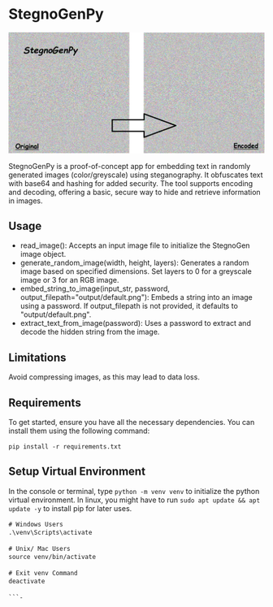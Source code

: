 # StegnoGenPy

![App Result](media/top0.png)

 StegnoGenPy is a proof-of-concept app for embedding text in randomly generated images (color/greyscale) using steganography. It obfuscates text with base64 and hashing for added security. The tool supports encoding and decoding, offering a basic, secure way to hide and retrieve information in images.

## Usage
* read_image(): Accepts an input image file to initialize the StegnoGen image object.
* generate_random_image(width, height, layers): Generates a random image based on specified dimensions. Set layers to 0 for a greyscale image or 3 for an RGB image.
* embed_string_to_image(input_str, password, output_filepath="output/default.png"): Embeds a string into an image using a password. If output_filepath is not provided, it defaults to "output/default.png".
* extract_text_from_image(password): Uses a password to extract and decode the hidden string from the image.

## Limitations
Avoid compressing images, as this may lead to data loss.

## Requirements
To get started, ensure you have all the necessary dependencies. You can install them using the following command:
```
pip install -r requirements.txt
```

## Setup Virtual Environment
In the console or terminal, type `python -m venv venv` to initialize the python virtual environment. In linux, you might have to run `sudo apt update && apt update -y` to install pip for later uses.
```
# Windows Users
.\venv\Scripts\activate

# Unix/ Mac Users
source venv/bin/activate

# Exit venv Command
deactivate

```-